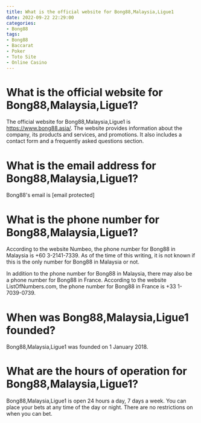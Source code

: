 ```yaml
---
title: What is the official website for Bong88,Malaysia,Ligue1
date: 2022-09-22 22:29:00
categories:
- Bong88
tags:
- Bong88
- Baccarat
- Poker
- Toto Site
- Online Casino
---
```



#  What is the official website for Bong88,Malaysia,Ligue1?

The official website for Bong88,Malaysia,Ligue1 is https://www.bong88.asia/. The website provides information about the company, its products and services, and promotions. It also includes a contact form and a frequently asked questions section.

#  What is the email address for Bong88,Malaysia,Ligue1?

Bong88's email is [email protected]

#  What is the phone number for Bong88,Malaysia,Ligue1?

According to the website Numbeo, the phone number for Bong88 in Malaysia is +60 3-2141-7339. As of the time of this writing, it is not known if this is the only number for Bong88 in Malaysia or not.

In addition to the phone number for Bong88 in Malaysia, there may also be a phone number for Bong88 in France. According to the website ListOfNumbers.com, the phone number for Bong88 in France is +33 1-7039-0739.

#  When was Bong88,Malaysia,Ligue1 founded? 

Bong88,Malaysia,Ligue1 was founded on 1 January 2018.

#  What are the hours of operation for Bong88,Malaysia,Ligue1?

Bong88,Malaysia,Ligue1 is open 24 hours a day, 7 days a week. You can place your bets at any time of the day or night. There are no restrictions on when you can bet.